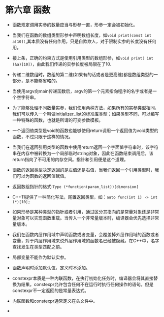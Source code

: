 # 第六章 函数

* 函数规定调用实参的数量应当与形参一直，形参一定会被初始化。
* 当我们在函数的数组类型形参中声明数组长度，如`void print(const int a[10])`,其本质没有任何作用，只是自欺欺人，对于限制实参的长度没有任何用。
* 接上条，正确的约束方式是使用引用类型的数组形参，如`void print( int (&a)[10])`，由此我们传递的实参长度被局限在了10.
* 传递二维数组时，数组的第二维(如果有的话或者是更高维)都是数组类型的一部分，是不能够省略的。

* 当使用argv向main传递函数后，argv的第一个元素指向程序的名字或者是一个空字符串。

* 为了能够处理不同数量实参，我们使用两种方法，如果所有的实参类型相同，我们可以传入一个叫做initializer_list的标准库类型；如果类型不同，可以编写一种特殊的函数，也就是所谓的可变参数模板。
* 一个返回值类型是void的函数也能够使用return调用一个返回值为void类型的函数，不过只限于这样的情况。

* 当我们在返回引用类型的函数中使用return返回一个字面值字符串时，该字符串在内存中被转换为一个局部临时string对象，因此在函数结束调用后，该return指向了不可用的内存空间。指针和引用便是这个道理。
* 函数的返回类型决定返回的是左值还是右值，当我们返回一个引用类型时，我们可以为函数的返回值赋值。

* 返回数组指针的格式:`Type (*function(param_list))[dimension]`
* C++11提供了一种简化写法，尾置返回类型，如：`auto func(int i) -> int (*)[10];`

* 如果形参是某种类型的指针或者引用，通过区分其指向的是常量对象还是非常量对象可以实现函数重载。当传入一个非常量版本时，编译器会优先选择非常量版本。
* 我们在函数内层作用域中声明函数或者变量，会覆盖掉外层作用域的函数或者变量，对于内层作用域来说外层作用域的函数名已经被隐藏。在C++中，名字查找发生在类型匹配之前。
* 局部变量不能作为默认实参。
* 函数声明时添加默认值，定义时不添加。

* constexpr本质是一种内联函数，在执行初始化任务时，编译器会将其直接替换为结果。constexpr允许包含任何不在运行时执行任何操作的语句。但是constexpr不一定返回的是常量表达式。
* 内联函数和constexpr通常定义在头文件中。
* 